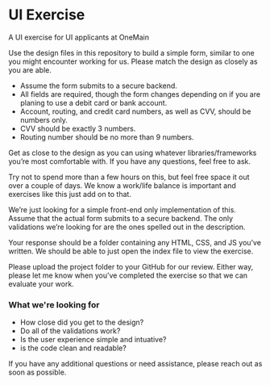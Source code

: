 # UI Exercise
A UI exercise for UI applicants at OneMain

Use the design files in this repository to build a simple form, similar to one you might encounter working for us. Please match the design as closely as you are able.

- Assume the form submits to a secure backend.
- All fields are required, though the form changes depending on if you are planing to use a debit card or bank account.
- Account, routing, and credit card numbers, as well as CVV, should be numbers only.
- CVV should be exactly 3 numbers.
- Routing number should be no more than 9 numbers.

Get as close to the design as you can using whatever libraries/frameworks you’re most comfortable with.  If you have any questions, feel free to ask.

Try not to spend more than a few hours on this, but feel free space it out over a couple of days. We know a work/life balance is important and exercises like this just add on to that.

We’re just looking for a simple front-end only implementation of this.  Assume that the actual form submits to a secure backend. The only validations we’re looking for are the ones spelled out in the description.

Your response should be a folder containing any HTML, CSS, and JS you’ve written.  We should be able to just open the index file to view the exercise.

Please upload the project folder to your GitHub for our review. Either way, please let me know when you’ve completed the exercise so that we can evaluate your work.

### What we're looking for
- How close did you get to the design?
- Do all of the validations work?
- Is the user experience simple and intuative?
- is the code clean and readable?

If you have any additional questions or need assistance, please reach out as soon as possible.
